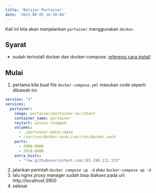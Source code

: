 ```yaml
---
title: 'Belajar Portainer'
date: '2023-08-05 16:30:00'
---
```


Kali ini kita akan menjalankan `portainer` menggunakan `docker`.

## Syarat

- sudah terinstall docker dan docker-compose.
  [referensi cara install](https://docs.docker.com/engine/install/)

## Mulai

1. pertama kita buat file `docker-compose.yml` masukan code seperti dibawah ini:

```yml
version: "3"
services:
  portainer:
    image: portainer/portainer-ce:latest
    container_name: portainer
    restart: unless-stopped
    volumes:
      - ./portainer-data:/data
      - /var/run/docker.sock:/var/run/docker.sock
    ports:
      - 3900:9000
      - 3910:8000
    extra_hosts:
      - "raw.githubusercontent.com:185.199.111.133"
```

2. jalankan perintah `docker compose up -d` atau `docker-compose up -d`
3. lalu nginx proxy manager sudah bisa diakses pada url: http://localhost:3900
4. selesai
